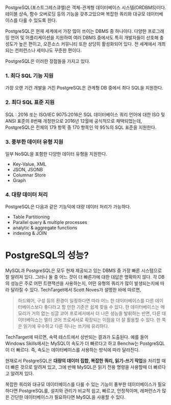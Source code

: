 
PostgreSQL(포스트그레스큐엘)은 객체-관계형 데이터베이스 시스템(ORDBMS)이다. 테이블 상속, 함수 오버로딩 등의 기능을 갖추고있으며 복잡한 쿼리와 대규모 데이터베이스를 다룰 수 있도록 한다.

PostgreSQL은 현재 세계에서 가장 많이 쓰이는 DBMS 중 하나이다. 다양한 프로그래밍 언어 및 어플리케이션을 지원하여 여러 DBMS 중에서도 특히 개발자들이 선호해 충성도가 높은 편이고, 오픈소스 커뮤니티 또한 상당히 활성화되어 있다. 전 세계에서 개최되는 컨퍼런스나 세미나도 꾸준한 편이다. 

PostgreSQL은 이러한 장점들을 가지고 있다.

### 1. 최다 SQL 기능 지원

가장 오랜 기간 개발을 거친 PostgreSQL은 관계형 DB 중에서 최다 SQL을 지원한다. 

### 2. 최다 SQL 표준 지원

SQL : 2016 또는 ISO/IEC 9075:2016은 SQL 데이터베이스 쿼리 언어에 대한 ISO 및 ANSI 표준의 8번째 개정판으로 2016년 12월에 공식적으로 채택되었는데, PostgreSQL은 전체의 179 항목 중 170 항목인 약 95%의 SQL 표준을 지원한다.

### 3. 풍부한 데이터 유형 지원

일부 NoSQL을 포함한 다양한 데이터 유형을 지원한다.
- Key-Value, XML
- JSON, JSONB
- Columnar Store
- Graph

### 4. 대량 데이터 처리
PostgreSQL은 다음과 같은 기능덕에 대량 데이터 처리가 가능하다.
- Table Partitioning
- Parallel query & multiple processes
- analytic & aggregate functions
- indexing & JOIN

# PostgreSQL의 성능?

MySQL과 PostgreSQL은 모두 현재 제공되고 있는 DBMS 중 가장 빠른 시스템으로 잘 알려져 있다. 그러나 둘 중 어느 것이 더 빠른가에 대한 대답은 명확하지 않다. 각 DB의 성능은 주로 어떤 트랜잭션을 사용하는지, 어떤 유형의 쿼리가 많이 발생되는지에 따라 달라질 수 있다. TechTarget에서 Scott Noves가 설명한 바에 따르면,

> 하드웨어, 구성 등의 환경이 일정하다면 따라 어느 한 데이터베이스를 다른 데이터베이스보다 좋다라고 할 만한 기준은 쉽게 찾을 수 있다. 한 데이터베이스는 메모리가 거의 없는 싱글 코어 프로세서에서 더 나은 성능을 발휘하는 반면, 다른 데이터베이스는 멀티 코어 프로세서로 확장되는 이점을 더 잘 활용할 수 있다. 한 쪽은 읽기에 우수하고 다른 하나는 쓰기에 유리하다.

TechTarget에 따르면, 속력 테스트에서 상반되는 결과가 도출된다. 예를 들어 Windows Skills에서는 MySQL이 속도가 더 빠르다고 하고 Benchw는 PostgreSQL이 더 빠르다. 즉, 속도는 데이터베이스를 사용하는 방식에 따라 달라진다.

현재로서 PostgreSQL은 **대량의 데이터 집합, 복잡한 쿼리, 읽기-쓰기 작업**을 처리할 때 더 빠른 것으로 알려져 있고, 그에 반해 MySQL은 읽기 전용 명령을 사용할때 더 빠르다고 알려져 있다. 

복잡한 쿼리와 대규모 데이터베이스를 다룰 수 있는 기능이 풍부한 데이터베이스가 필요하다면 PostgreSQL를, 설치와 관리가 비교적 쉽고, 빠르고, 안정적이며, 레퍼런스가 많은 간단한 데이터베이스가 필요하다면 MySQL을 사용할 수 있다.

